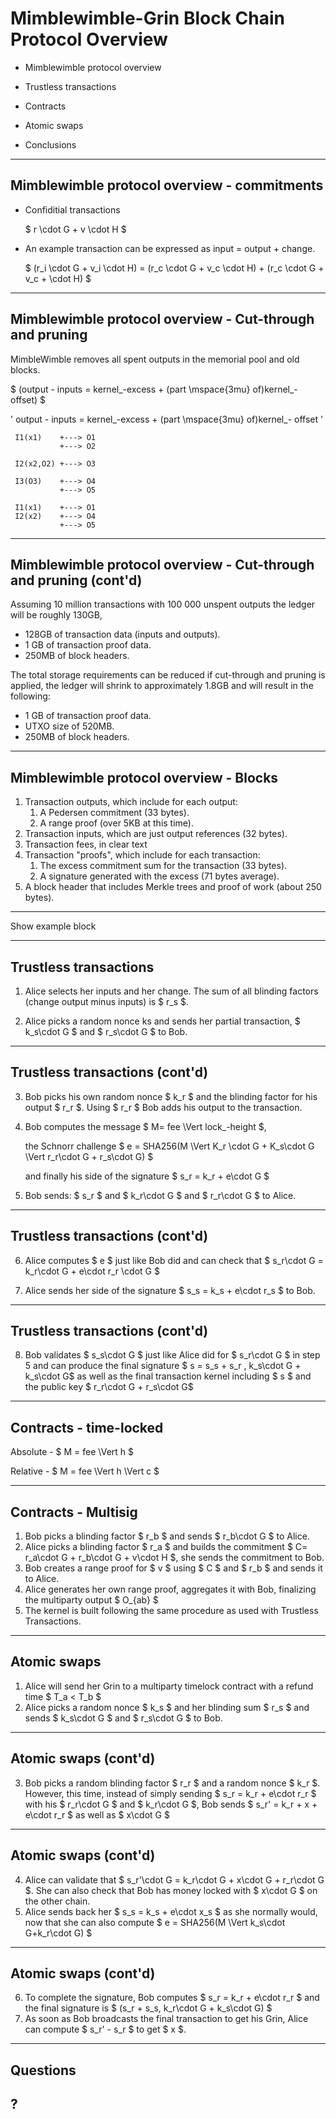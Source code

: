 # Mimblewimble-Grin Block Chain Protocol Overview

- Mimblewimble protocol overview

- Trustless transactions

- Contracts

- Atomic swaps

- Conclusions

---
## Mimblewimble protocol overview - commitments

- Confiditial transactions

  $ r \cdot G + v \cdot H $	

- An example transaction can be expressed as input = output + change. 


  $ (r_i \cdot G + v_i \cdot H) = (r_c \cdot G + v_c \cdot H) + (r_c \cdot G + v_c + \cdot H) $ 

---
## Mimblewimble protocol overview - Cut-through and pruning 

MimbleWimble removes all spent outputs in the memorial pool and old blocks. 


  $ (output - inputs = kernel_-excess + (part \mspace{3mu} of)kernel_- offset) $ 

  ' output - inputs = kernel_-excess + (part \mspace{3mu} of)kernel_- offset ' 


```
 I1(x1)    +---> O1
           +---> O2

 I2(x2,O2) +---> O3

 I3(O3)    +---> O4
           +---> O5
```



```
 I1(x1)    +---> O1
 I2(x2)    +---> O4
           +---> O5
```



---
## Mimblewimble protocol overview - Cut-through and pruning (cont'd)

Assuming 10 million transactions with 100&nbsp;000 unspent outputs the ledger will be roughly 130GB,

- 128GB of transaction data (inputs and outputs).
- 1 GB of transaction proof data.
- 250MB of block headers.

The total storage requirements can be reduced if cut-through and pruning is applied, the ledger will shrink to approximately 1.8GB and will result in the following:

- 1 GB of transaction proof data.
- UTXO size of 520MB.
- 250MB of block headers.

---
## Mimblewimble protocol overview - Blocks

1. Transaction outputs, which include for each output:
   1. A Pedersen commitment (33 bytes).
   2. A range proof (over 5KB at this time).
2. Transaction inputs, which are just output references (32 bytes).
3. Transaction fees, in clear text
4. Transaction "proofs", which include for each transaction:
   1. The excess commitment sum for the transaction (33 bytes).
   2. A signature generated with the excess (71 bytes average).
5. A block header that includes Merkle trees and proof of work (about 250 bytes).

---
Show example block

---
## Trustless transactions

1. Alice selects her inputs and her change. The sum of all blinding factors (change output minus inputs) is $ r_s $.

2. Alice picks a random nonce ks and sends her partial transaction, $ k_s\cdot G $ and $ r_s\cdot G $ to Bob.

---
## Trustless transactions (cont'd)
3. Bob picks his own random nonce $ k_r $ and the blinding factor for his output $ r_r $. Using $ r_r $ Bob adds his output to the transaction.

4. Bob computes the message $ M= fee \Vert lock_-height $, 

   the Schnorr challenge $ e = SHA256(M \Vert K_r \cdot G + K_s\cdot  G \Vert r_r\cdot G + r_s\cdot G) $ 

   and finally his side of the signature $ s_r = k_r + e\cdot G $ 

5. Bob sends: $ s_r $ and $ k_r\cdot G $ and $ r_r\cdot G $  to Alice.

---
## Trustless transactions (cont'd)
6. Alice computes $ e $ just like Bob did and can check that $ s_r\cdot G = k_r\cdot G + e\cdot r_r \cdot G $ 

7. Alice sends her side of the signature $ s_s = k_s + e\cdot r_s $  to Bob.

---
## Trustless transactions (cont'd)
8. Bob validates $ s_s\cdot G $  just like Alice did for $ s_r\cdot G $ in step 5 and can produce the final signature $ s = s_s + s_r , k_s\cdot G + k_s\cdot G$ as well as the final transaction kernel including $ s $ and the public key $ r_r\cdot G + r_s\cdot G$

---
## Contracts - time-locked

Absolute - $ M = fee \Vert h $

Relative - $ M = fee \Vert h \Vert c $

---
## Contracts - Multisig

1. Bob picks a blinding factor $ r_b $ and sends $ r_b\cdot G $ to Alice.
2. Alice picks a blinding factor $ r_a $  and builds the commitment $ C= r_a\cdot G + r_b\cdot G + v\cdot H $, she sends the commitment to Bob.
3. Bob creates a range proof for $ v $  using $ C $  and $ r_b $  and sends it to Alice.
4. Alice generates her own range proof, aggregates it with Bob, finalizing the multiparty output $ O_{ab} $ 
5. The kernel is built following the same procedure as used with Trustless Transactions.

---
## Atomic swaps

1. Alice will send her Grin to a multiparty timelock contract with a refund time $ T_a < T_b $
2. Alice picks a random nonce $ k_s $  and her blinding sum $ r_s $ and sends $ k_s\cdot G $ and $ r_s\cdot G $ to Bob.

---
## Atomic swaps (cont'd)
3. Bob picks a random blinding factor $ r_r $ and a random nonce $ k_r $. However, this time, instead of simply sending $ s_r = k_r + e\cdot r_r $  with his $ r_r\cdot G $ and $ k_r\cdot G $, Bob sends $ s_r' = k_r + x + e\cdot r_r $ as well as $ x\cdot G $ 

---
## Atomic swaps (cont'd)
4. Alice can validate that $ s_r'\cdot G = k_r\cdot G + x\cdot G + r_r\cdot G $. She can also check that Bob has money locked with $ x\cdot G $ on the other chain.
5. Alice sends back her $ s_s = k_s + e\cdot x_s $ as she normally would, now that she can also compute $ e = SHA256(M \Vert k_s\cdot G+k_r\cdot G) $

---
## Atomic swaps (cont'd)
6. To complete the signature, Bob computes $ s_r = k_r + e\cdot r_r $ and the final signature is $ (s_r + s_s, k_r\cdot G + k_s\cdot G) $ 
7. As soon as Bob broadcasts the final transaction to get his Grin, Alice can compute $ s_r' - s_r $ to get $ x $.

---
## Questions 

## ?
